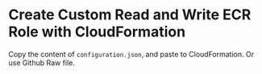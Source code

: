 # Create Custom Read and Write ECR Role with CloudFormation

Copy the content of `configuration.json`, and paste to CloudFormation. Or use Github Raw file.
